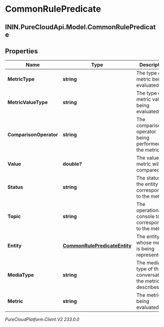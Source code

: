 # CommonRulePredicate

## ININ.PureCloudApi.Model.CommonRulePredicate

## Properties

|Name | Type | Description | Notes|
|------------ | ------------- | ------------- | -------------|
| **MetricType** | **string** | The type of metric being evaluated. | |
| **MetricValueType** | **string** | The type of metric value being evaluated. | |
| **ComparisonOperator** | **string** | The comparison operator being performed on the metric. | |
| **Value** | **double?** | The value the metric will be compared to. | |
| **Status** | **string** | The status of the entity corresponding to the metric. | [optional] |
| **Topic** | **string** | The operational console topic corresponding to the metric. | [optional] |
| **Entity** | [**CommonRulePredicateEntity**](CommonRulePredicateEntity) | The entity whose metric is being represented. | |
| **MediaType** | **string** | The media type of the conversation the metric describes. | [optional] |
| **Metric** | **string** | The metric being evaluated. | |



_PureCloudPlatform.Client.V2 233.0.0_
